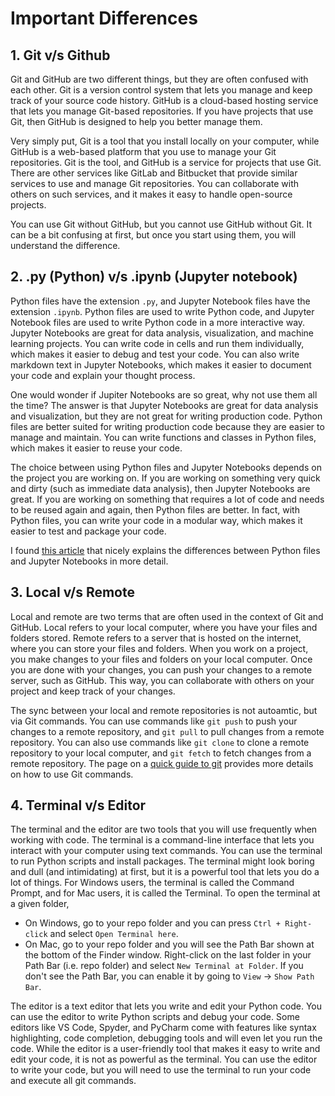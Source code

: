 # Important Differences

## 1. Git v/s Github

Git and GitHub are two different things, but they are often confused with each other. Git is a version control system that lets you manage and keep track of your source code history. GitHub is a cloud-based hosting service that lets you manage Git-based repositories. If you have projects that use Git, then GitHub is designed to help you better manage them.

Very simply put, Git is a tool that you install locally on your computer, while GitHub is a web-based platform that you use to manage your Git repositories. Git is the tool, and GitHub is a service for projects that use Git. There are other services like GitLab and Bitbucket that provide similar services to use and manage Git repositories. You can collaborate with others on such services, and it makes it easy to handle open-source projects.

You can use Git without GitHub, but you cannot use GitHub without Git. It can be a bit confusing at first, but once you start using them, you will understand the difference.

## 2. .py (Python) v/s .ipynb (Jupyter notebook)

Python files have the extension `.py`, and Jupyter Notebook files have the extension `.ipynb`. Python files are used to write Python code, and Jupyter Notebook files are used to write Python code in a more interactive way. Jupyter Notebooks are great for data analysis, visualization, and machine learning projects. You can write code in cells and run them individually, which makes it easier to debug and test your code. You can also write markdown text in Jupyter Notebooks, which makes it easier to document your code and explain your thought process. 

One would wonder if Jupiter Notebooks are so great, why not use them all the time? The answer is that Jupyter Notebooks are great for data analysis and visualization, but they are not great for writing production code. Python files are better suited for writing production code because they are easier to manage and maintain. You can write functions and classes in Python files, which makes it easier to reuse your code. 

The choice between using Python files and Jupyter Notebooks depends on the project you are working on. If you are working on something very quick and dirty (such as immediate data analysis), then Jupyter Notebooks are great. If you are working on something that requires a lot of code and needs to be reused again and again, then Python files are better. In fact, with Python files, you can write your code in a modular way, which makes it easier to test and package your code.

I found [this article](https://learnpython.com/blog/python-scripts-vs-jupyter-notebooks/) that nicely explains the differences between Python files and Jupyter Notebooks in more detail. 

## 3. Local v/s Remote

Local and remote are two terms that are often used in the context of Git and GitHub. Local refers to your local computer, where you have your files and folders stored. Remote refers to a server that is hosted on the internet, where you can store your files and folders. When you work on a project, you make changes to your files and folders on your local computer. Once you are done with your changes, you can push your changes to a remote server, such as GitHub. This way, you can collaborate with others on your project and keep track of your changes.

The sync between your local and remote repositories is not autoamtic, but via Git commands. You can use commands like `git push` to push your changes to a remote repository, and `git pull` to pull changes from a remote repository. You can also use commands like `git clone` to clone a remote repository to your local computer, and `git fetch` to fetch changes from a remote repository. The page on a [quick guide to git](quick-guide-to-git.md) provides more details on how to use Git commands.

## 4. Terminal v/s Editor

The terminal and the editor are two tools that you will use frequently when working with code. The terminal is a command-line interface that lets you interact with your computer using text commands. You can use the terminal to run Python scripts and install packages. The terminal might look boring and dull (and intimidating) at first, but it is a powerful tool that lets you do a lot of things. For Windows users, the terminal is called the Command Prompt, and for Mac users, it is called the Terminal. To open the terminal at a given folder, 

- On Windows, go to your repo folder and you can press `Ctrl + Right-click` and select `Open Terminal here`.
- On Mac, go to your repo folder and you will see the Path Bar shown at the bottom of the Finder window. Right-click on the last folder in your Path Bar (i.e. repo folder) and select `New Terminal at Folder`. If you don't see the Path Bar, you can enable it by going to `View` -> `Show Path Bar`.

The editor is a text editor that lets you write and edit your Python code. You can use the editor to write Python scripts and debug your code. Some editors like VS Code, Spyder, and PyCharm come with features like syntax highlighting, code completion, debugging tools and will even let you run the code. While the editor is a user-friendly tool that makes it easy to write and edit your code, it is not as powerful as the terminal. You can use the editor to write your code, but you will need to use the terminal to run your code and execute all git commands.
